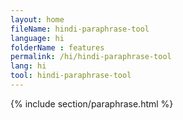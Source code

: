 ```yaml
---
layout: home
fileName: hindi-paraphrase-tool
language: hi
folderName : features
permalink: /hi/hindi-paraphrase-tool
lang: hi
tool: hindi-paraphrase-tool
---
```

{% include section/paraphrase.html %}